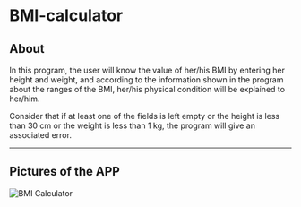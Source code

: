 # BMI-calculator
## About
In this program, the user will know the value of her/his BMI by entering her height and weight, and according to the information shown in the program about the ranges of the BMI, her/his physical condition will be explained to her/him.

Consider that if at least one of the fields is left empty or the height is less than 30 cm or the weight is less than 1 kg, the program will give an associated error.
***
## Pictures of the APP
![BMI Calculator](https://github.com/arimoa/BMI-calculator/assets/134084996/d9a4823c-607b-4112-b2a8-fabf671b61bb)


